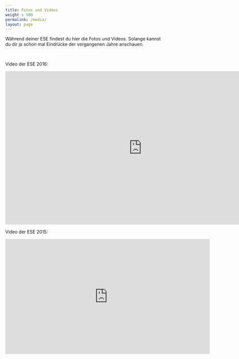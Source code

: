 ```yaml
---
title: Fotos und Videos
weight : 500
permalink: /media/
layout: page
---
```


Während deiner ESE findest du hier die Fotos und Videos. Solange kannst du dir ja schon mal Eindrücke der vergangenen Jahre anschauen.

<a href="https://users.ifsr.de/~vogel/" class="button radius large" style="color:#ffffff">Foto-Galerie der ESE 2016</a>

Video der ESE 2016:
<div class="flex-video widescreen youtube">
<iframe width="854" height="480" src="https://www.youtube.com/embed/JKs45ZJLNz0" frameborder="0" allowfullscreen></iframe>
</div>

Video der ESE 2015:
<div class="flex-video widescreen vimeo">
  <iframe src="https://player.vimeo.com/video/141549237" width="640" height="360" frameborder="0" webkitallowfullscreen mozallowfullscreen allowfullscreen></iframe>
</div>


<!--
![ESE-Tutoren](img/tutoren{{site.year}}.jpg)

Eure ESE-Tutoren!
-->